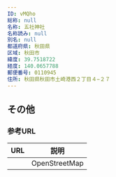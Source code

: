 ```yaml
---
ID: vMQho
総称: null
名称: 五社神社
名称読み: null
別名: null
都道府県: 秋田県
区域: 秋田市
緯度: 39.7518722
経度: 140.0657788
郵便番号: 0110945
住所: 秋田県秋田市土崎港西２丁目４−２７
---
```


## その他

### 参考URL

| URL | 説明          |
| --- | ------------- |
|     | OpenStreetMap |
